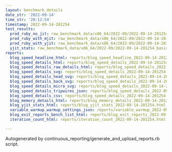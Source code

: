 ```yaml
---
layout: benchmark_details
date_str: '2022-09-14'
time_str: '20:12:54'
timestamp: 2022-09-14-201254
test_results:
  prod_ruby_no_jit: raw_benchmark_data/x86_64/2022-09/2022-09-14-201254_basic_benchmark_prod_ruby_no_jit.json
  prod_ruby_with_mjit: raw_benchmark_data/x86_64/2022-09/2022-09-14-201254_basic_benchmark_prod_ruby_with_mjit.json
  prod_ruby_with_yjit: raw_benchmark_data/x86_64/2022-09/2022-09-14-201254_basic_benchmark_prod_ruby_with_yjit.json
  yjit_stats: raw_benchmark_data/x86_64/2022-09/2022-09-14-201254_basic_benchmark_yjit_stats.json
reports:
  blog_speed_headline_html: reports/blog_speed_headline_2022-09-14-201254.html
  blog_speed_details_html: reports/blog_speed_details_2022-09-14-201254.html
  blog_speed_details_raw_details_html: reports/blog_speed_details_2022-09-14-201254.raw_details.html
  blog_speed_details_svg: reports/blog_speed_details_2022-09-14-201254.svg
  blog_speed_details_head_svg: reports/blog_speed_details_2022-09-14-201254.head.svg
  blog_speed_details_back_svg: reports/blog_speed_details_2022-09-14-201254.back.svg
  blog_speed_details_micro_svg: reports/blog_speed_details_2022-09-14-201254.micro.svg
  blog_speed_details_tripwires_json: reports/blog_speed_details_2022-09-14-201254.tripwires.json
  blog_speed_details_csv: reports/blog_speed_details_2022-09-14-201254.csv
  blog_memory_details_html: reports/blog_memory_details_2022-09-14-201254.html
  blog_yjit_stats_html: reports/blog_yjit_stats_2022-09-14-201254.html
  variable_warmup_warmup_settings_json: reports/variable_warmup_2022-09-14-201254.warmup_settings.json
  blog_exit_reports_bench_list_html: reports/blog_exit_reports_2022-09-14-201254.bench_list.html
  iteration_count_html: reports/iteration_count_2022-09-14-201254.html

---
```

Autogenerated by continuous_reporting/generate_and_upload_reports.rb script.
